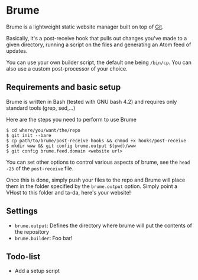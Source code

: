 Brume
=====

Brume is a lightweight static website manager built on top of [Git][1].

Basically, it's a post-receive hook that pulls out changes you've made to a
given directory, running a script on the files and generating an Atom feed of
updates.

You can use your own builder script, the default one being `/bin/cp`.
You can also use a custom post-processor of your choice.

## Requirements and basic setup

Brume is written in Bash (tested with GNU bash 4.2) and requires only standard
tools (grep, sed,…)

Here are the steps you need to perform to use Brume

    $ cd where/you/want/the/repo
    $ git init --bare
    $ cp path/to/brume/post-receive hooks && chmod +x hooks/post-receive
    $ mkdir www && git config brume.output $(pwd)/www
    $ git config brume.feed.domain <website url>

You can set other options to control various aspects of brume, see the
`head -25` of the `post-receive` file.

Once this is done, simply push your files to the repo and Brume will place them
in the folder specified by the `brume.output` option. Simply point a VHost to
this folder and ta-da, here's your website!

## Settings

* `brume.output`:
  Defines the directory where brume will put the contents of the repository
* `brume.builder`: Foo bar!

## Todo-list

* Add a setup script

[1]: http://git-scm.com/

